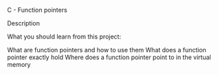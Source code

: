 C - Function pointers

Description

What you should learn from this project:

What are function pointers and how to use them
What does a function pointer exactly hold
Where does a function pointer point to in the virtual memory
